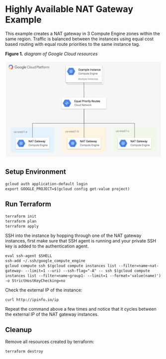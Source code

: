 # Highly Available NAT Gateway Example

This example creates a NAT gateway in 3 Compute Engine zones within the same region. Traffic is balanced between the instances using equal cost based routing with equal route priorities to the same instance tag.

**Figure 1.** *diagram of Google Cloud resources*

![architecture diagram](./diagram.png)

## Setup Environment

```
gcloud auth application-default login
export GOOGLE_PROJECT=$(gcloud config get-value project)
```

## Run Terraform

```
terraform init
terraform plan
terraform apply
```

SSH into the instance by hopping through one of the NAT gateway instances, first make sure that SSH agent is running and your private SSH key is added to the authentication agent.

```
eval ssh-agent $SHELL
ssh-add ~/.ssh/google_compute_engine
gcloud compute ssh $(gcloud compute instances list --filter=name~nat-gateway- --limit=1 --uri) --ssh-flag="-A" -- ssh $(gcloud compute instances list --filter=name~group1- --limit=1 --format='value(name)') -o StrictHostKeyChecking=no
```

Check the external IP of the instance:

```
curl http://ipinfo.io/ip
```

Repeat the command above a few times and notice that it cycles between the external IP of the NAT gateway instances.

## Cleanup

Remove all resources created by terraform:

```
terraform destroy
```
